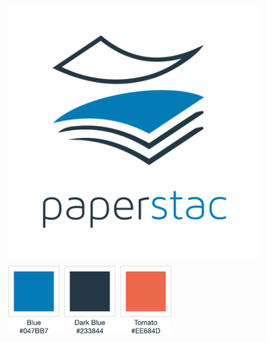 ![Paperstac](https://raw.githubusercontent.com/paperstac/paperstac-branding/master/logos/paperstac-social.png)

![Paperstac](https://raw.githubusercontent.com/paperstac/paperstac-branding/master/swatches/swatches.png)

